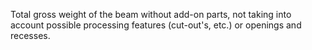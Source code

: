 Total gross weight of the beam without add-on parts, not taking into account possible processing features (cut-out's, etc.) or openings and recesses.
